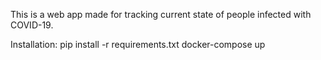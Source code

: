 This is a web app made for tracking current state of people infected
 with COVID-19. 
 
 Installation:
 pip install -r requirements.txt
 docker-compose up
 
